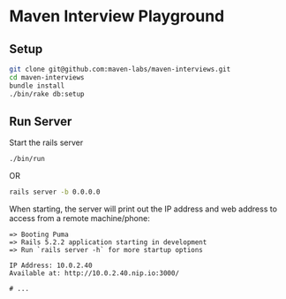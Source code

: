 # Maven Interview Playground

## Setup

``` bash
git clone git@github.com:maven-labs/maven-interviews.git
cd maven-interviews
bundle install
./bin/rake db:setup
```

## Run Server
Start the rails server

``` bash
./bin/run
```

OR

``` bash
rails server -b 0.0.0.0
```

When starting, the server will print out the IP address and web address to access from a remote machine/phone:
```
=> Booting Puma
=> Rails 5.2.2 application starting in development
=> Run `rails server -h` for more startup options

IP Address: 10.0.2.40
Available at: http://10.0.2.40.nip.io:3000/

# ...
```
